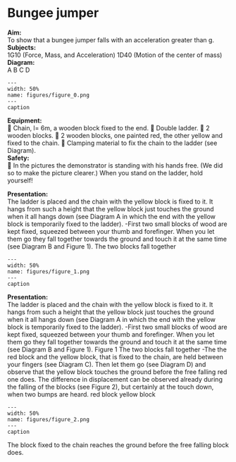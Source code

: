 # Bungee jumper 
    
<b> Aim: </b>  
 To show that a bungee jumper falls with an acceleration greater than g.    
<b> Subjects: </b>  
 1G10 (Force, Mass, and Acceleration) 1D40 (Motion of the center of mass)   
<b> Diagram: </b>  
 A                   B                     C                   D   
```{figure} figures/figure_0.png  
---  
width: 50%  
name: figures/figure_0.png  
---  
caption  
``` 
    
<b> Equipment: </b>  
  Chain, l= 6m, a wooden block fixed to the end.  Double ladder.  2 wooden blocks.  2 wooden blocks, one painted red, the other yellow and fixed to the chain.  Clamping material to fix the chain to the ladder (see Diagram).   
<b> Safety: </b>  
  In the pictures the demonstrator is standing with his hands free. (We did so to make the picture clearer.) When you stand on the ladder, hold yourself!
     
<b> Presentation: </b>  
 The ladder is placed and the chain with the yellow block is fixed to it. It hangs from such a height that the yellow block just touches the ground when it all hangs down (see Diagram A in which the end with the yellow block is temporarily fixed to the ladder). -First two small blocks of wood are kept fixed, squeezed between your thumb and forefinger. When you let them go they fall together towards the ground and touch it at the same time (see Diagram B and Figure 1). The two blocks fall together   
```{figure} figures/figure_1.png  
---  
width: 50%  
name: figures/figure_1.png  
---  
caption  
``` 
     
<b> Presentation: </b>  
 The ladder is placed and the chain with the yellow block is fixed to it. It hangs from such a height that the yellow block just touches the ground when it all hangs down (see Diagram A in which the end with the yellow block is temporarily fixed to the ladder). -First two small blocks of wood are kept fixed, squeezed between your thumb and forefinger. When you let them go they fall together towards the ground and touch it at the same time (see Diagram B and Figure 1).                                      Figure 1 The two blocks fall together  -The the red block and the yellow block, that is fixed to the chain, are held between your fingers (see Diagram C). Then let them go (see Diagram D) and observe that the yellow block touches the ground before the free falling red one does. The difference in displacement can be observed already during the falling of the blocks (see Figure 2), but certainly at the touch down, when two bumps are heard.  red block     yellow  block   
```{figure} figures/figure_2.png  
---  
width: 50%  
name: figures/figure_2.png  
---  
caption  
``` 
 The block fixed to the chain reaches the ground before the free falling block does. 